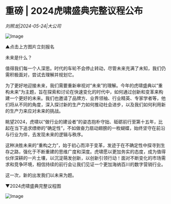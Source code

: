 # 重磅 | 2024虎啸盛典完整议程公布

*刘照龙|2024-05-24|大公司*

![Image](http://static.ylzbl.com/uploads/ueditor/php/upload/image/20240524/1716543108505181.jpeg)

▲点击上方图片立刻报名

未来是什么？

值得我们每一个人深思。时代的车轮不会停止转动，尽管未来充满了未知，我们仍需积极面对，尝试去理解并规划它。

为了更好地迎接未来，我们需要重新审视对“未来”的理解。今年的虎啸盛典以“重构未来”为主题，旨在探索和讨论在快速变化的时代中，如何通过创新和变革来构建一个更好的未来。我们也邀请了品牌方、业界领袖、行业精英、专家学者等，他们将从不同的角度，深入探讨新的生产力如何推动社会进步，以及我们如何利用新的生产力来应对未来的挑战。

眺望2024，虎啸以“做行业的建设者”的姿态抱朴守拙、砥砺前行至第十五年，比起在当下追求缥缈的“确定性”，不如做奋力扇动翅膀的一枚蝴蝶，始终坚守在前沿与行业为伴，去发现未来的逻辑与秩序。

这种决胜未来的“重构之力”，始于初心而淬于变革，发迹于在不确定性中探寻到生存之路，强化于不断重建的思维广度和深度。虎啸愿以更加务实的态度，成为值得伙伴深耕的一片土壤，以沉淀萌发创新，以创新引领行动！面对不断变化的市场需求和竞争环境，相信持续的前行会让我们见证一个更加海纳百川的数字营销行业。

这一次，新的出发我们以未来为题。

▼2024虎啸盛典完整议程图

![Image](http://static.ylzbl.com/uploads/ueditor/php/upload/image/20240524/1716543109524542.jpeg)

